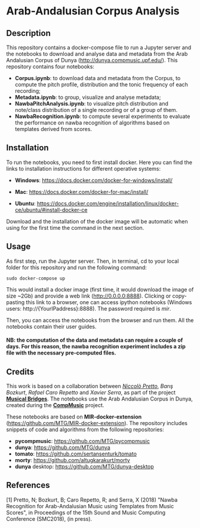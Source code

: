 # Arab-Andalusian Corpus Analysis

## Description

This repository contains a docker-compose file to run a Jupyter server and the notebooks to download and analyse data and metadata from the Arab Andalusian Corpus of Dunya (http://dunya.compmusic.upf.edu/). This repository contains four notebooks:

*  **Corpus.ipynb**:  to download data and metadata from the Corpus, to compute the pitch profile, distribution and the tonic frequency of each recording;
* **Metadata.ipynb**: to group, visualize and analyse metadata;
* **NawbaPitchAnalysis.ipynb**: to visualize pitch distribution and note/class distribution of a single recording or of a group of them.
* **NawbaRecognition.ipynb**: to compute several experiments to evaluate the performance on nawba recognition of algorithms based on templates derived from scores.

## Installation
To run the notebooks, you need to first install docker. Here you can find the links to installation instructions for different operative systems:
* **Windows**: https://docs.docker.com/docker-for-windows/install/

* **Mac**: https://docs.docker.com/docker-for-mac/install/

* **Ubuntu**: https://docs.docker.com/engine/installation/linux/docker-ce/ubuntu/#install-docker-ce

Download and the installation of the docker image will be automatic when using for the first time the command in the next section.

## Usage
As first step, run the Jupyter server.
Then, in terminal, cd to your local folder for this repository and run the following command:
```
sudo docker-compose up
```

This would install a docker image (first time, it would download the image of size ~2Gb) and provide a web link (http://0.0.0.0:8888). Clicking or copy-pasting this link to a browser, one can access ipython notebooks (Windows users: http://{YourIPaddress}:8888). The password required is *mir*.

Then, you can access the notebooks from the browser and run them. All the notebooks contain their user guides.

#### NB: the computation of the data and metadata can require a couple of days. For this reason, the nawba recognition experiment includes a zip file with the necessary pre-computed files.

## Credits
This work is based on a collaboration between [*Niccolò Pretto*](http://www.dei.unipd.it/~prettoni/), *Barış Bozkurt*, *Rafael Caro Repetto* and *Xavier Serra*, as part of the project [**Musical Bridges**](https://www.upf.edu/web/musicalbridges). The notebooks use the Arab Andalusian Corpus in Dunya, created during the [**CompMusic**](http://compmusic.upf.edu/) project.

These notebooks are based on **MIR-docker-extension** (https://github.com/MTG/MIR-docker-extension).
The repository includes snippets of code and algorithms from the following repositories:
* **pycompmusic**: https://github.com/MTG/pycompmusic
* **dunya**: https://github.com/MTG/dunya
* **tomato**: https://github.com/sertansenturk/tomato
* **morty**: https://github.com/altugkarakurt/morty
* **dunya** desktop: https://github.com/MTG/dunya-desktop


## References
[1] Pretto, N; Bozkurt, B; Caro Repetto, R; and Serra, X (2018) "Nawba Recognition for Arab-Andalusian Music using Templates from Music Scores", in Proceedings of the 15th Sound and Music Computing Conference (SMC2018), (in press).


